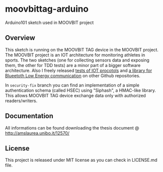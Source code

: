

# moovbittag-arduino

Arduino101 sketch used in MOOVBIT project

## Overview

This sketch is running on the MOOVBIT TAG device in the MOOVBIT project. The MOOVBIT project is an IOT architecture for monitoring athletes in sports. 
The two sketches (one for collecting sensors data and exposing them, the other for TDD tests) are a minor part of a bigger software architecture. Also I freely released [tests of IOT procotols](https://github.com/nicolocarpignoli/iot-protocol-jtesting) and [a library for Blueetoth Low Energy communication](https://github.com/nicolocarpignoli/jgatttool) on other Github repositories.

In `security-fix` branch you can find an implementation of a simple authentication schema (called HSEC) using "Siphash", a HMAC-like library. This allows MOOVBIT TAG device exchange data only with authorized readers/writers.


## Documentation

All informations can be found downloading the thesis document @ http://amslaurea.unibo.it/12570/


## License

This project is released under MIT license as you can check in LICENSE.md file.
